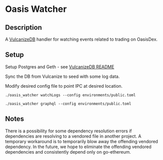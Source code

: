 # Oasis Watcher

## Description
A [VulcanizeDB](https://github.com/vulcanize/VulcanizeDB) handler for watching events related to trading on OasisDex.

## Setup
Setup Postgres and Geth - see [VulcanizeDB README](https://github.com/vulcanize/VulcanizeDB/blob/master/README.md)

Sync the DB from Vulcanize to seed with some log data.

Modify desired config file to point IPC at desired location.

`./oasis_watcher watchLogs --config environments/public.toml`

`./oasis_watcher graphql --config environments/public.toml`

## Notes

There is a possibility for some dependency resolution errors if dependencies are resolving to a vendored file in another project.
A temporary workaround is to temporarily blow away the offending vendored dependency.
In the future, we hope to eliminate the offending vendored dependencies and consistently depend only on go-ethereum.

